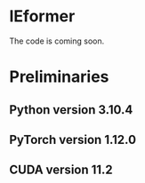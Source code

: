 # IEformer


The code is coming soon.


# Preliminaries
## Python version 3.10.4
## PyTorch version 1.12.0
## CUDA version 11.2
